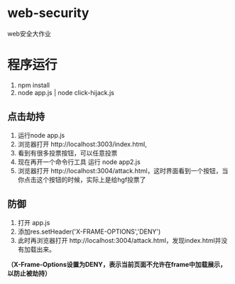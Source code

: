 # web-security
web安全大作业

# 程序运行
1. npm install 
2. node app.js | node click-hijack.js

## 点击劫持
1. 运行node app.js
2. 浏览器打开 http://localhost:3003/index.html,
3. 看到有很多投票按钮，可以任意投票
4. 现在再开一个命令行工具 运行 node app2.js
5. 浏览器打开 http://localhost:3004/attack.html，这时界面看到一个按钮，当你点击这个按钮的时候，实际上是给hgf投票了

## 防御
1. 打开 app.js
2. 添加res.setHeader('X-FRAME-OPTIONS','DENY')
3. 此时再浏览器打开 http://localhost:3004/attack.html，发现index.html并没有加载出来。

**（X-Frame-Options设置为DENY，表示当前页面不允许在frame中加载展示，以防止被劫持）**